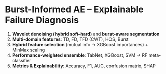 # Burst-Informed AE – Explainable Failure Diagnosis

1) **Wavelet denoising (hybrid soft–hard)** and **burst-aware segmentation**  
2) **Multi-domain features**: TD, FD, TFD (CWT), HOS, Burst  
3) **Hybrid feature selection** (mutual info → XGBoost importances) + MinMax scaling  
4) **Performance-weighted ensemble**: TabNet, XGBoost, SVM → RF meta-classifier  
5) **Metrics & Explainability**: Accuracy, F1, AUC, confusion matrix, SHAP


